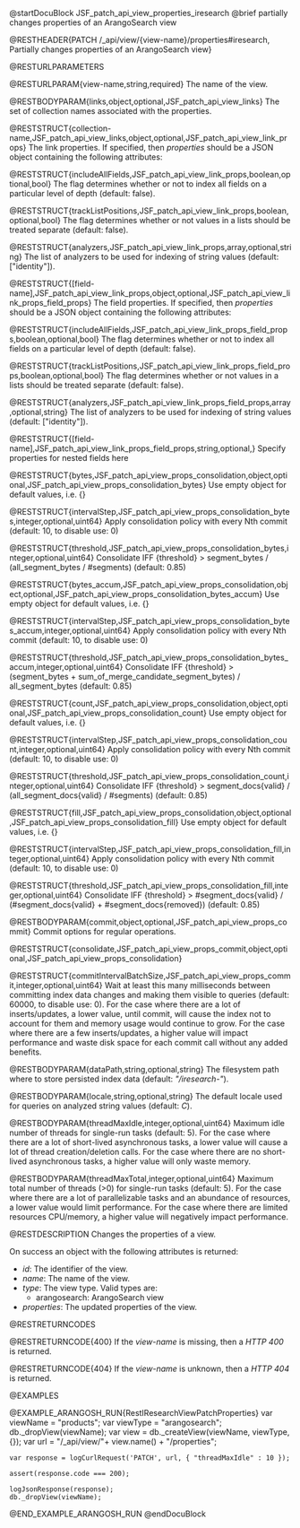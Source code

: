 
@startDocuBlock JSF_patch_api_view_properties_iresearch
@brief partially changes properties of an ArangoSearch view

@RESTHEADER{PATCH /_api/view/{view-name}/properties#iresearch, Partially changes properties of an ArangoSearch view}

@RESTURLPARAMETERS

@RESTURLPARAM{view-name,string,required}
The name of the view.

@RESTBODYPARAM{links,object,optional,JSF_patch_api_view_links}
The set of collection names associated with the properties.

@RESTSTRUCT{collection-name,JSF_patch_api_view_links,object,optional,JSF_patch_api_view_link_props}
The link properties. If specified, then *properties*
should be a JSON object containing the following attributes:

@RESTSTRUCT{includeAllFields,JSF_patch_api_view_link_props,boolean,optional,bool}
The flag determines whether or not to index all fields on a particular level of depth (default: false).

@RESTSTRUCT{trackListPositions,JSF_patch_api_view_link_props,boolean,optional,bool}
The flag determines whether or not values in a lists should be treated separate (default: false).

@RESTSTRUCT{analyzers,JSF_patch_api_view_link_props,array,optional,string}
The list of analyzers to be used for indexing of string values (default: ["identity"]).

@RESTSTRUCT{[field-name],JSF_patch_api_view_link_props,object,optional,JSF_patch_api_view_link_props_field_props}
The field properties. If specified, then *properties*
should be a JSON object containing the following attributes:

@RESTSTRUCT{includeAllFields,JSF_patch_api_view_link_props_field_props,boolean,optional,bool}
The flag determines whether or not to index all fields on a particular level of depth (default: false).

@RESTSTRUCT{trackListPositions,JSF_patch_api_view_link_props_field_props,boolean,optional,bool}
The flag determines whether or not values in a lists should be treated separate (default: false).

@RESTSTRUCT{analyzers,JSF_patch_api_view_link_props_field_props,array,optional,string}
The list of analyzers to be used for indexing of string values (default: ["identity"]).

@RESTSTRUCT{[field-name],JSF_patch_api_view_link_props_field_props,string,optional,}
Specify properties for nested fields here

@RESTSTRUCT{bytes,JSF_patch_api_view_props_consolidation,object,optional,JSF_patch_api_view_props_consolidation_bytes}
Use empty object for default values, i.e. {}

@RESTSTRUCT{intervalStep,JSF_patch_api_view_props_consolidation_bytes,integer,optional,uint64}
Apply consolidation policy with every Nth commit (default: 10, to disable use: 0)

@RESTSTRUCT{threshold,JSF_patch_api_view_props_consolidation_bytes,integer,optional,uint64}
Consolidate IFF {threshold} > segment_bytes / (all_segment_bytes / #segments) (default: 0.85)

@RESTSTRUCT{bytes_accum,JSF_patch_api_view_props_consolidation,object,optional,JSF_patch_api_view_props_consolidation_bytes_accum}
Use empty object for default values, i.e. {}

@RESTSTRUCT{intervalStep,JSF_patch_api_view_props_consolidation_bytes_accum,integer,optional,uint64}
Apply consolidation policy with every Nth commit (default: 10, to disable use: 0)

@RESTSTRUCT{threshold,JSF_patch_api_view_props_consolidation_bytes_accum,integer,optional,uint64}
Consolidate IFF {threshold} > (segment_bytes + sum_of_merge_candidate_segment_bytes) / all_segment_bytes (default: 0.85)

@RESTSTRUCT{count,JSF_patch_api_view_props_consolidation,object,optional,JSF_patch_api_view_props_consolidation_count}
Use empty object for default values, i.e. {}

@RESTSTRUCT{intervalStep,JSF_patch_api_view_props_consolidation_count,integer,optional,uint64}
Apply consolidation policy with every Nth commit (default: 10, to disable use: 0)

@RESTSTRUCT{threshold,JSF_patch_api_view_props_consolidation_count,integer,optional,uint64}
Consolidate IFF {threshold} > segment_docs{valid} / (all_segment_docs{valid} / #segments) (default: 0.85)

@RESTSTRUCT{fill,JSF_patch_api_view_props_consolidation,object,optional,JSF_patch_api_view_props_consolidation_fill}
Use empty object for default values, i.e. {}

@RESTSTRUCT{intervalStep,JSF_patch_api_view_props_consolidation_fill,integer,optional,uint64}
Apply consolidation policy with every Nth commit (default: 10, to disable use: 0)

@RESTSTRUCT{threshold,JSF_patch_api_view_props_consolidation_fill,integer,optional,uint64}
Consolidate IFF {threshold} > #segment_docs{valid} / (#segment_docs{valid} + #segment_docs{removed}) (default: 0.85)

@RESTBODYPARAM{commit,object,optional,JSF_patch_api_view_props_commit}
Commit options for regular operations.

@RESTSTRUCT{consolidate,JSF_patch_api_view_props_commit,object,optional,JSF_patch_api_view_props_consolidation}

@RESTSTRUCT{commitIntervalBatchSize,JSF_patch_api_view_props_commit,integer,optional,uint64}
Wait at least this many milliseconds between committing index data changes and
making them visible to queries (default: 60000, to disable use: 0).
For the case where there are a lot of inserts/updates, a lower value, until commit, will cause the index not to account for them and
memory usage would continue to grow.
For the case where there are a few inserts/updates, a higher value will impact performance and waste disk space for each
commit call without any added benefits.

@RESTBODYPARAM{dataPath,string,optional,string}
The filesystem path where to store persisted index data (default: *"<ArangoDB database path>/iresearch-<index id>"*).

@RESTBODYPARAM{locale,string,optional,string}
The default locale used for queries on analyzed string values (default: *C*).

@RESTBODYPARAM{threadMaxIdle,integer,optional,uint64}
Maximum idle number of threads for single-run tasks (default: 5).
For the case where there are a lot of short-lived asynchronous tasks, a lower value will cause a lot of thread creation/deletion calls.
For the case where there are no short-lived asynchronous tasks, a higher value will only waste memory.

@RESTBODYPARAM{threadMaxTotal,integer,optional,uint64}
Maximum total number of threads (>0) for single-run tasks (default: 5).
For the case where there are a lot of parallelizable tasks and an abundance of resources, a lower value would limit performance.
For the case where there are limited resources CPU/memory, a higher value will negatively impact performance.

@RESTDESCRIPTION
Changes the properties of a view.

On success an object with the following attributes is returned:
- *id*: The identifier of the view.
- *name*: The name of the view.
- *type*: The view type. Valid types are:
  - arangosearch: ArangoSearch view
- *properties*: The updated properties of the view.

@RESTRETURNCODES

@RESTRETURNCODE{400}
If the *view-name* is missing, then a *HTTP 400* is
returned.

@RESTRETURNCODE{404}
If the *view-name* is unknown, then a *HTTP 404*
is returned.

@EXAMPLES

@EXAMPLE_ARANGOSH_RUN{RestIResearchViewPatchProperties}
    var viewName = "products";
    var viewType = "arangosearch";
    db._dropView(viewName);
    var view = db._createView(viewName, viewType, {});
    var url = "/_api/view/"+ view.name() + "/properties";

    var response = logCurlRequest('PATCH', url, { "threadMaxIdle" : 10 });

    assert(response.code === 200);

    logJsonResponse(response);
    db._dropView(viewName);
@END_EXAMPLE_ARANGOSH_RUN
@endDocuBlock


